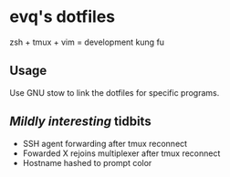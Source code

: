 # evq's dotfiles
zsh + tmux + vim = development kung fu

## Usage
Use GNU stow to link the dotfiles for specific programs.

## *Mildly interesting* tidbits

* SSH agent forwarding after tmux reconnect
* Fowarded X rejoins multiplexer after tmux reconnect
* Hostname hashed to prompt color
